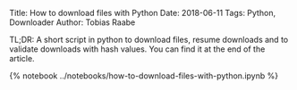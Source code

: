 Title: How to download files with Python
Date: 2018-06-11
Tags: Python, Downloader
Author: Tobias Raabe

TL;DR: A short script in python to download files, resume downloads and to
validate downloads with hash values. You can find it at the end of the article.

{% notebook ../notebooks/how-to-download-files-with-python.ipynb %}
